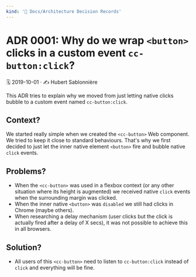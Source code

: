 ```yaml
---
kind: '📌 Docs/Architecture Decision Records'
---
```

# ADR 0001: Why do we wrap `<button>` clicks in a custom event `cc-button:click`?

🗓️ 2019-10-01 · ✍️ Hubert Sablonnière

This ADR tries to explain why we moved from just letting native clicks bubble to a custom event named `cc-button:click`.

## Context?

We started really simple when we created the `<cc-button>` Web component.
We tried to keep it close to standard behaviours.
That's why we first decided to just let the inner native element `<button>` fire and bubble native `click` events.

## Problems?

* When the `<cc-button>` was used in a flexbox context (or any other situation where its height is augmented) we received native `click` events when the surrounding margin was clicked.
* When the inner native `<button>` was `disabled` we still had clicks in Chrome (maybe others).
* When researching a delay mechanism (user clicks but the click is actually fired after a delay of X secs), it was not possible to achieve this in all browsers.

## Solution?

* All users of this `<cc-button>` need to listen to `cc-button:click` instead of `click` and everything will be fine.
